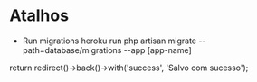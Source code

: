 # Atalhos
* Run migrations
heroku run php artisan migrate --path=database/migrations --app [app-name]

return redirect()->back()->with('success', 'Salvo com sucesso');
